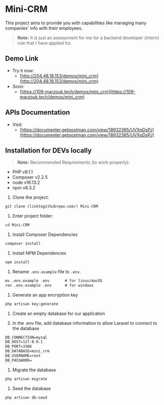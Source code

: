 # Mini-CRM

This project aims to provide you with capabilities like managing many companies' info with their employees.

> **Note:** It is just an assessment for me for a backend developer (intern) role that I have applied for.
> 

## Demo Link

- Try it now:
    - [http://204.48.18.153/demos/mini_crm](http://204.48.18.153/demos/mini_crm)
- *Soon:*
    - [https://109-marzouk.tech/demos/mini_crm](https://109-marzouk.tech/demos/mini_crm)

## APIs Documentation

- Visit:
    - [https://documenter.getpostman.com/view/18932365/UVXqDsPJ](https://documenter.getpostman.com/view/18932365/UVXqDsPJ)

## Installation for DEVs locally

> **Note:** Recommended Requirements (to work properly):
> 
- PHP v8.1.1
- Composer v2.2.5
- node v16.13.2
- npm v8.3.2

1. Clone the project:

```markdown
git clone (linktogithubrepo.com/) Mini-CRM
```

1. Enter project folder:

```markdown
cd Mini-CRM
```

1. Install Composer Dependencies

```markdown
composer install
```

1. Install NPM Dependencies

```markdown
npm install
```

1. Rename `.env.example` file to `.env`.

```markdown
mv .env.example .env       # for linux/macOS
ren .env.example .env      # for windows
```

1. Generate an app encryption key

```markdown
php artisan key:generate
```

1. Create an empty database for our application

1. In the .env file, add database information to allow Laravel to connect to the database

```markdown
DB_CONNECTION=mysql
DB_HOST=127.0.0.1
DB_PORT=3306
DB_DATABASE=mini_crm
DB_USERNAME=root
DB_PASSWORD=
```

1. Migrate the database

```markdown
php artisan migrate
```

1. Seed the database

```markdown
php artisan db:seed
```
